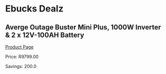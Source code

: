 
# Ebucks Dealz
## Averge Outage Buster Mini Plus, 1000W Inverter & 2 x 12V-100AH Battery
[Product Page](https://www.ebucks.com/web/shop/productSelected.do?prodId=1142195833&catId=854105660)

Price: R9799.00

Savings: 200.0


	